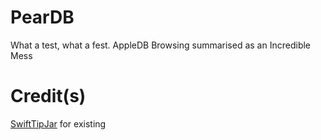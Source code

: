 # PearDB
What a test, what a fest. AppleDB Browsing summarised as an Incredible Mess


# Credit(s)
[SwiftTipJar](https://github.com/dkasaj/SwiftTipJar) for existing
